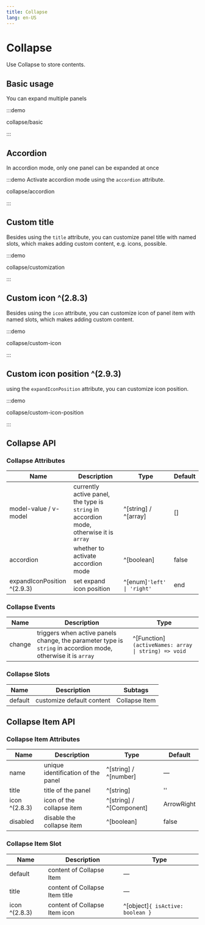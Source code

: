 ```yaml
---
title: Collapse
lang: en-US
---
```


# Collapse

Use Collapse to store contents.

## Basic usage

You can expand multiple panels

:::demo

collapse/basic

:::

## Accordion

In accordion mode, only one panel can be expanded at once

:::demo Activate accordion mode using the `accordion` attribute.

collapse/accordion

:::

## Custom title

Besides using the `title` attribute, you can customize panel title with named slots, which makes adding custom content, e.g. icons, possible.

:::demo

collapse/customization

:::

## Custom icon ^(2.8.3)

Besides using the `icon` attribute, you can customize icon of panel item with named slots, which makes adding custom content.

:::demo

collapse/custom-icon

:::

## Custom icon position ^(2.9.3)

using the `expandIconPosition` attribute, you can customize icon position.

:::demo

collapse/custom-icon-position

:::

## Collapse API

### Collapse Attributes

| Name                  | Description                                                                             | Type                             | Default |
| --------------------- | --------------------------------------------------------------------------------------- | -------------------------------- | ------- |
| model-value / v-model | currently active panel, the type is `string` in accordion mode, otherwise it is `array` | ^[string] / ^[array]             | []      |
| accordion             | whether to activate accordion mode                                                      | ^[boolean]                       | false   |
| expandIconPosition ^(2.9.3)    | set expand icon position                                                                | ^[enum]`'left' \| 'right' ` | end     |

### Collapse Events

| Name   | Description                                                                                                   | Type                                                |
| ------ | ------------------------------------------------------------------------------------------------------------- | --------------------------------------------------- |
| change | triggers when active panels change, the parameter type is `string` in accordion mode, otherwise it is `array` | ^[Function]`(activeNames: array \| string) => void` |

### Collapse Slots

| Name    | Description               | Subtags       |
| ------- | ------------------------- | ------------- |
| default | customize default content | Collapse Item |

## Collapse Item API

### Collapse Item Attributes

| Name          | Description                        | Type                     | Default    |
| ------------- | ---------------------------------- | ------------------------ | ---------- |
| name          | unique identification of the panel | ^[string] / ^[number]    | —          |
| title         | title of the panel                 | ^[string]                | ''         |
| icon ^(2.8.3) | icon of the collapse item          | ^[string] / ^[Component] | ArrowRight |
| disabled      | disable the collapse item          | ^[boolean]               | false      |

### Collapse Item Slot

| Name          | Description                    | Type                             |
| ------------- | ------------------------------ | -------------------------------- |
| default       | content of Collapse Item       | —                                |
| title         | content of Collapse Item title | —                                |
| icon ^(2.8.3) | content of Collapse Item icon  | ^[object]`{ isActive: boolean }` |
